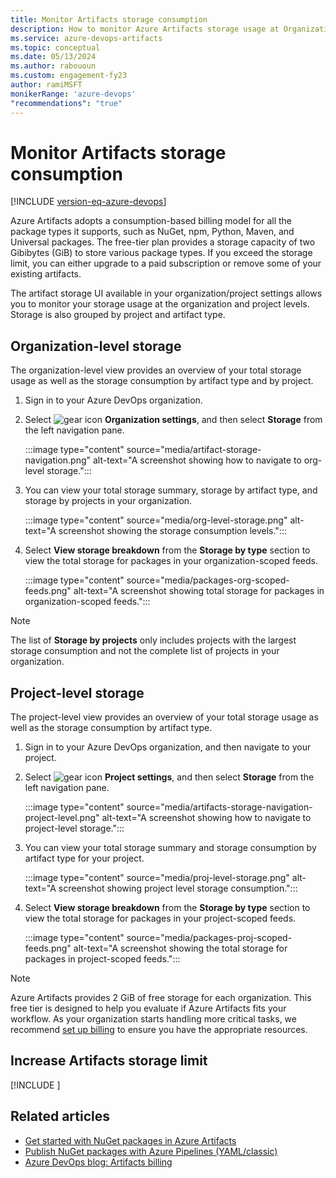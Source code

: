 ```yaml
---
title: Monitor Artifacts storage consumption
description: How to monitor Azure Artifacts storage usage at Organization and Project levels.
ms.service: azure-devops-artifacts
ms.topic: conceptual
ms.date: 05/13/2024
ms.author: rabououn
ms.custom: engagement-fy23
author: ramiMSFT
monikerRange: 'azure-devops'
"recommendations": "true"
---
```


# Monitor Artifacts storage consumption

[!INCLUDE [version-eq-azure-devops](../includes/version-eq-azure-devops.md)]

Azure Artifacts adopts a consumption-based billing model for all the package types it supports, such as NuGet, npm, Python, Maven, and Universal packages. The free-tier plan provides a storage capacity of two Gibibytes (GiB) to store various package types. If you exceed the storage limit, you can either upgrade to a paid subscription or remove some of your existing artifacts.

The artifact storage UI available in your organization/project settings allows you to monitor your storage usage at the organization and project levels. Storage is also grouped by project and artifact type.

## Organization-level storage

The organization-level view provides an overview of your total storage usage as well as the storage consumption by artifact type and by project.

1. Sign in to your Azure DevOps organization.

1. Select ![gear icon](../media/icons/gear-icon.png) **Organization settings**, and then select **Storage** from the left navigation pane.

    :::image type="content" source="media/artifact-storage-navigation.png" alt-text="A screenshot showing how to navigate to org-level storage.":::

1. You can view your total storage summary, storage by artifact type, and storage by projects in your organization.

    :::image type="content" source="media/org-level-storage.png" alt-text="A screenshot showing the storage consumption levels.":::

1. Select **View storage breakdown** from the **Storage by type** section to view the total storage for packages in your organization-scoped feeds.

    :::image type="content" source="media/packages-org-scoped-feeds.png" alt-text="A screenshot showing total storage for packages in organization-scoped feeds.":::

> [!NOTE]
> The list of **Storage by projects** only includes projects with the largest storage consumption and not the complete list of projects in your organization.

## Project-level storage

The project-level view provides an overview of your total storage usage as well as the storage consumption by artifact type.

1. Sign in to your Azure DevOps organization, and then navigate to your project.

1. Select ![gear icon](../media/icons/gear-icon.png) **Project settings**, and then select **Storage** from the left navigation pane.

    :::image type="content" source="media/artifacts-storage-navigation-project-level.png" alt-text="A screenshot showing how to navigate to project-level storage.":::

1. You can view your total storage summary and storage consumption by artifact type for your project.

    :::image type="content" source="media/proj-level-storage.png" alt-text="A screenshot showing project level storage consumption.":::

1. Select **View storage breakdown** from the **Storage by type** section to view the total storage for packages in your project-scoped feeds.

    :::image type="content" source="media/packages-proj-scoped-feeds.png" alt-text="A screenshot showing the total storage for packages in project-scoped feeds.":::

> [!NOTE]
> Azure Artifacts provides 2 GiB of free storage for each organization. This free tier is designed to help you evaluate if Azure Artifacts fits your workflow. As your organization starts handling more critical tasks, we recommend [set up billing](../organizations/billing/set-up-billing-for-your-organization-vs.md#set-up-billing) to ensure you have the appropriate resources.

## Increase Artifacts storage limit 

[!INCLUDE [](includes/increase-storage-limit.md)]

## Related articles

- [Get started with NuGet packages in Azure Artifacts](get-started-nuget.md)
- [Publish NuGet packages with Azure Pipelines (YAML/classic)](../pipelines/artifacts/nuget.md)
- [Azure DevOps blog: Artifacts billing](https://devblogs.microsoft.com/devops/azure-artifacts-billing-changes-coming-october-2020/)
